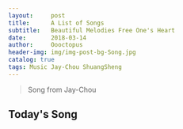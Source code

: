 ```yaml
---
layout:     post
title:      A List of Songs  
subtitle:   Beautiful Melodies Free One's Heart
date:       2018-03-14
author:     Oooctopus
header-img: img/img-post-bg-Song.jpg
catalog: true
tags: Music Jay-Chou ShuangSheng
---
```


> Song from Jay-Chou

<script type="text/javascript" async src="https://cdn.mathjax.org/mathjax/latest/MathJax.js?config=TeX-MML-AM_CHTML"> </script>

## Today's Song
<script src="http://www.xiami.com/widget/player-dynamic?uid=354334468&id=372968088&width=235&height=346&mainColor=FF8719&backColor=494949&type=collect&autoplay=0&mode=js"></script>

